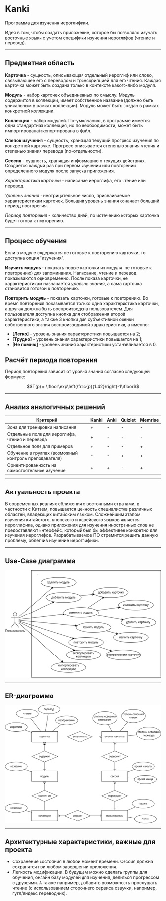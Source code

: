 # Kanki

Программа для изучения иероглифики.

Идея в том, чтобы создать приложение, которое бы позволяло изучать восточные языки с учетом специфики изучения иероглифов (чтение и перевод).

---

## Предметная область

**Карточка** - сущность, описывающая отдельный иероглиф или слово, связывающее его с переводом и транскрипцией для его чтения. Каждая карточка может быть создана только в контексте какого-либо модуля.

**Модуль** - набор карточек объединенных по смыслу. Модуль содержится в коллекции, имеет собственное название (должно быть уникальным в рамках коллекции). Модуль может быть создан в рамках конкретной коллекции.

**Коллекция** - набор модулей. По-умолчанию, в программе имеется одна стандартная коллекция, но по необходимости, может быть импортирована/экспортирована в файл.

**Слепок изучения** - сущность, хранящая текущий прогресс изучения по конкретной карточке. Прогресс описывается степенью знания чтения и степенью знания перевода (по-отдельности).

**Сессия** - сущность, хранящая информацию о текущих действиях. Создается каждый раз при первом изучении или повторении определенного модуля после запуска приложения.

*Характеристика карточки* - написание иероглифа, его чтение или перевод.

*Уровень знания* - неотрицательное число, присваиваемое характеристикам карточек. Больший уровень знания означает больший период повторения.

*Период повторения* - количество дней, по истечению которых карточка будет готова к повторению.

---

## Процесс обучения

Если в модуле содержатся не готовые к повторению карточки, то доступна опция "изучения".

**Изучить модуль** - показать новые карточки из модуля (не готовые к повторению) для запоминания. Написание, чтение и перевод показываются одновременно. После показа карточки, ее характеристикам назначается *уровень знания*, а сама карточка становится готовой к повторению.

**Повторить модуль** - показать карточки, готовые к повторению. Во время повторения показывается только одна характеристика карточки, а другая должна быть воспроизведена пользователем. Для пользователя доступна кнопка для отображения второй характеристики, а также 3 кнопки для субъективной оценки собственного знания воспроизводимой характеристики, а именно:

* **[Легко]** - уровень знания характеристики повышается на 2;
* **[Трудно]** - уровень знания характеристики повышается на 1;
* **[Не помню]** - уровень знания характеристики устанавливается в 0.

## Расчёт периода повторения

Период повторения зависит от уровня знания согласно следующей формуле:

$$T(p) = \lfloor\exp\left(\frac{p}{1.42}\right)-1\rfloor$$

---

## Анализ аналогичных решений

| Критерий | Kanki | Anki | Quizlet | Memrise |
| --- | --- | --- | --- | --- |
| Зона для тренировки написания | + | - | - | - | 
| Отдельные поля для иероглифа, чтения и перевода | + | - | - | - |
| Отдельное поле для примеров | + | - | - | + |
| Обучение в группах (возможный контроль преподавателя) | - | - | + | + |
| Ориентированность на самостоятельное изучение | + | + | - | + |

---

## Актуальность проекта

В современных реалиях сближения с восточными странами, в частности с Китаем, повышается ценность специалистов различных областей, владеющих китайским языком. Сложнейшим этапом изучения китайского, японского и корейского языков является иероглифика, однако приложения для изучения иностранных слов не предоставляют интерфейс, который был бы эффективен конкретно для изучения иероглифов. Разрабатываемое ПО стремится решить данную проблему, облегчив изучение иероглифики. 

---

## Use-Case диаграмма

![](diagrams/use_case.png)

---

## ER-диаграмма

![](diagrams/er.png)

---

## Архитектурные характеристики, важные для проекта

* Сохранение состояния в любой момент времени. Сессия должна сохранятся при любом завершении приложения.
* Легкость модификации. В будущем можно сделать группы для обучения, онлайн базу модулей для изучения, делиться прогрессом с друзьями. А также например, добавить возможность прослушать чтение (с использованием стороннего сервиса озвучки, например, гугл/яндекс переводчик).
